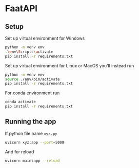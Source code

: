 # FaatAPI

## Setup
Set up virtual environment for Windows
```bash
python -m venv env
.\env\Scripts\activate
pip install -r requirements.txt
```
Set up virtual environment for Linux or MacOS you'll instead run
```bash
python -m venv env
source ./env/bin/activate
pip install -r requirements.txt
```
For conda environment run
```bash
conda activate
pip install -r requirements.txt
```

## Running the app
If python file name `xyz.py`
```bash
uvicorn xyz:app --port=5000
```
And for reload
```bash
uvicorn main:app --reload
```
